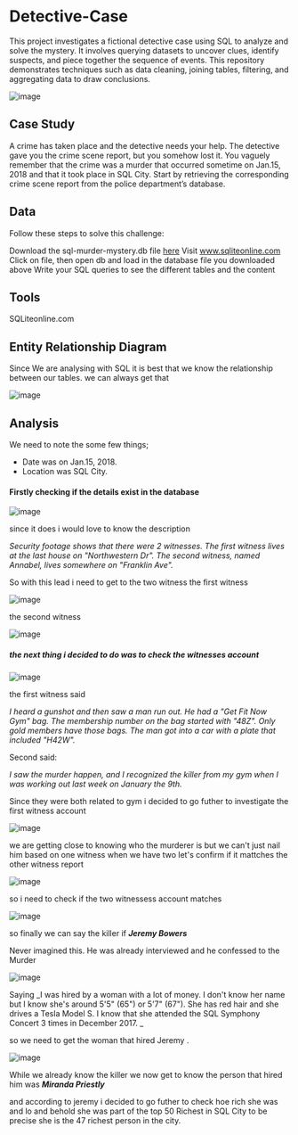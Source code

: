 # Detective-Case

This project investigates a fictional detective case using SQL to analyze and solve the mystery. It involves querying datasets to uncover clues, identify suspects, and piece together the sequence of events. This repository demonstrates techniques such as data cleaning, joining tables, filtering, and aggregating data to draw conclusions.

![image](https://github.com/user-attachments/assets/e1497e54-6e66-4672-8141-e712d75d6f90)

## Case Study
A crime has taken place and the detective needs your help. The detective gave you the crime scene report, but you somehow lost it. You vaguely remember that the crime was a murder that occurred sometime on Jan.15, 2018 and that it took place in SQL City. Start by retrieving the corresponding crime scene report from the police department’s database.
## Data
Follow these steps to solve this challenge:

Download the sql-murder-mystery.db file [here](https://drive.google.com/drive/folders/1SLlSSzIqhu9m4p8HmoJYjn5X_GTYdDsf?usp=share_link)
Visit www.sqliteonline.com
Click on file, then open db and load in the database file you downloaded above
Write your SQL queries to see the different tables and the content

## Tools
SQLiteonline.com

## Entity Relationship Diagram
Since We are analysing with SQL it is best that we know the relationship between our tables.
we can always get that

![image](https://github.com/user-attachments/assets/6a5f2130-319b-4004-b3b5-1792f6c4c33e)

## Analysis
We need to note the some few things;
* Date was on Jan.15, 2018.
* Location was SQL City.
  
#### Firstly checking if the details exist in the database
![image](https://github.com/user-attachments/assets/aaa0d13c-c5e6-4db8-9a23-9fd496d71c58)


since it does i would love to know the description

_Security footage shows that there were 2 witnesses. The first witness lives at the last house on "Northwestern Dr". The second witness, named Annabel, lives somewhere on "Franklin Ave"._

So with this lead i need to get to the two witness 
the first witness

![image](https://github.com/user-attachments/assets/f9e90223-77b5-4260-8660-b2de12cf652c)

the second witness 

![image](https://github.com/user-attachments/assets/a4239af3-3b35-4434-b704-d57cfb774f0d)

##### the next thing i decided to do was to check the witnesses account

![image](https://github.com/user-attachments/assets/8677ee4f-6ff9-4f39-a549-029ee8429d43)

the first witness said

_I heard a gunshot and then saw a man run out. He had a "Get Fit Now Gym" bag. The membership number on the bag started with "48Z". Only gold members have those bags. The man got into a car with a plate that included "H42W"._

Second said:

_I saw the murder happen, and I recognized the killer from my gym when I was working out last week on January the 9th._

Since they were both related to gym i decided to go futher to investigate the first witness account

![image](https://github.com/user-attachments/assets/07652563-34c4-43bf-a6c9-daca12ad4bdb)

we are getting close to knowing who the murderer is but we can't just nail him based on one witness when we have two let's confirm if it mattches the other witness report

![image](https://github.com/user-attachments/assets/236ba7ca-4488-4327-8265-d929ec271c09)


so i need to check if the two witnessess account matches

![image](https://github.com/user-attachments/assets/27e92993-9b80-4a05-9824-0e33d1a9b680)

so finally we can say the killer if _**Jeremy Bowers**_

Never imagined this. He was already interviewed and he confessed to the Murder

![image](https://github.com/user-attachments/assets/f08c8ff5-33c1-4a9a-b0b7-99f1abf49a3a)

Saying 
_I was hired by a woman with a lot of money. I don't know her name but I know she's around 5'5" (65") or 5'7" (67"). She has red hair and she drives a Tesla Model S. I know that she attended the SQL Symphony Concert 3 times in December 2017.
_

so we need to get the woman that hired Jeremy .

![image](https://github.com/user-attachments/assets/770f1581-47f5-48b0-9776-321ac57b9a64)


While we already know the killer we now get to know the person that hired him was _**Miranda Priestly**_

and according to jeremy i decided to go futher to check hoe rich she was and lo and behold she was part of the top 50 Richest in SQL City to be precise she is the 47 richest person in the city.
